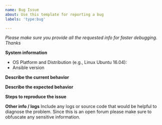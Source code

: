 ```yaml
---
name: Bug Issue
about: Use this template for reporting a bug
labels: 'type:bug'

---
```


<em>Please make sure you provide all the requested info for faster debugging. Thanks</em>

**System information**
- OS Platform and Distribution (e.g., Linux Ubuntu 16.04):
- Ansible version

**Describe the current behavior**

**Describe the expected behavior**

**Steps to reproduce the issue**

**Other info / logs**
Include any logs or source code that would be helpful to diagnose the problem.
Since this is an open forum please make sure to obfuscate any sensitive information.
